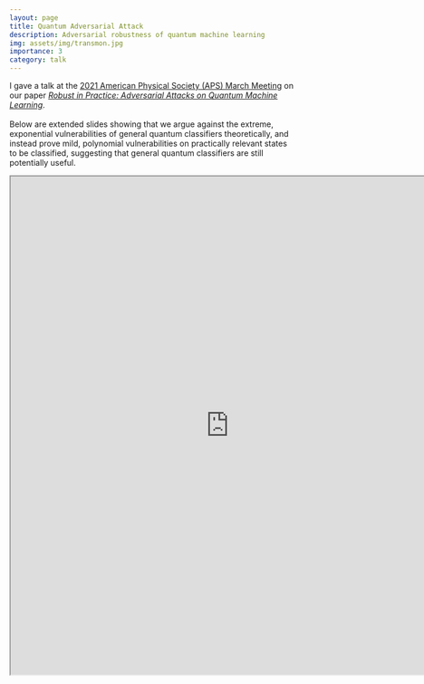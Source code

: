 ```yaml
---
layout: page
title: Quantum Adversarial Attack
description: Adversarial robustness of quantum machine learning
img: assets/img/transmon.jpg
importance: 3
category: talk
---
```


I gave a talk at the <a href="https://meetings.aps.org/Meeting/MAR21/Session/S32.13">2021 American Physical Society (APS) March Meeting</a> on our paper <a href="https://arxiv.org/pdf/2010.08544.pdf">*Robust in Practice: Adversarial Attacks on Quantum Machine Learning*</a>. 
<br>
<br>
Below are extended slides showing that we argue against the extreme, exponential vulnerabilities of general quantum classifiers theoretically, and instead prove mild, polynomial vulnerabilities on practically relevant states to be classified, suggesting that general quantum classifiers are still potentially useful.

<iframe src="https://drive.google.com/file/d/1MJyDh6tStUL-a47kqqWpFnf_bFC2H6Ro/preview" width="770" height="880" allow="autoplay"></iframe>

